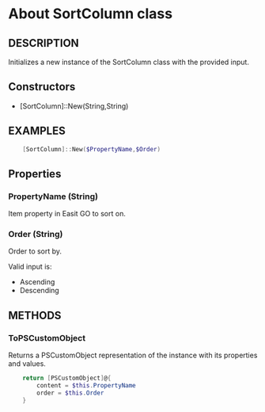 # About SortColumn class

## DESCRIPTION

Initializes a new instance of the SortColumn class with the provided input.

## Constructors

* \[SortColumn\]::New(String,String)

## EXAMPLES

```powershell
    [SortColumn]::New($PropertyName,$Order)
```

## Properties

### PropertyName (String)

Item property in Easit GO to sort on.

### Order (String)

Order to sort by.

Valid input is:

* Ascending
* Descending

## METHODS

### ToPSCustomObject

Returns a PSCustomObject representation of the instance with its properties and values.

```powershell
    return [PSCustomObject]@{
        content = $this.PropertyName
        order = $this.Order
    }
```
